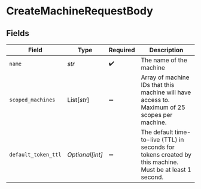 # CreateMachineRequestBody


## Fields

| Field                                                                                                    | Type                                                                                                     | Required                                                                                                 | Description                                                                                              |
| -------------------------------------------------------------------------------------------------------- | -------------------------------------------------------------------------------------------------------- | -------------------------------------------------------------------------------------------------------- | -------------------------------------------------------------------------------------------------------- |
| `name`                                                                                                   | *str*                                                                                                    | :heavy_check_mark:                                                                                       | The name of the machine                                                                                  |
| `scoped_machines`                                                                                        | List[*str*]                                                                                              | :heavy_minus_sign:                                                                                       | Array of machine IDs that this machine will have access to. Maximum of 25 scopes per machine.            |
| `default_token_ttl`                                                                                      | *Optional[int]*                                                                                          | :heavy_minus_sign:                                                                                       | The default time-to-live (TTL) in seconds for tokens created by this machine. Must be at least 1 second. |